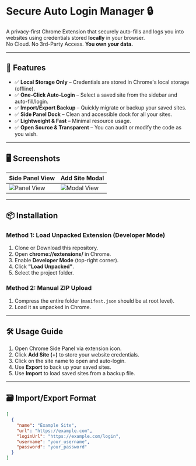 # Secure Auto Login Manager 🔒

A privacy-first Chrome Extension that securely auto-fills and logs you into websites using credentials stored **locally** in your browser.  
No Cloud. No 3rd-Party Access. **You own your data.**

---

## 🚀 Features
- ✅ **Local Storage Only** – Credentials are stored in Chrome's local storage (offline).
- ✅ **One-Click Auto-Login** – Select a saved site from the sidebar and auto-fill/login.
- ✅ **Import/Export Backup** – Quickly migrate or backup your saved sites.
- ✅ **Side Panel Dock** – Clean and accessible dock for all your sites.
- ✅ **Lightweight & Fast** – Minimal resource usage.
- ✅ **Open Source & Transparent** – You can audit or modify the code as you wish.

---

## 🖥️ Screenshots

| Side Panel View | Add Site Modal |
|-----------------|----------------|
| ![Panel View](https://dummyimage.com/300x200/1976d2/ffffff&text=Site+List+Panel) | ![Modal View](https://dummyimage.com/300x200/43a047/ffffff&text=Add+Site+Modal) |

---

## 📦 Installation

### Method 1: Load Unpacked Extension (Developer Mode)
1. Clone or Download this repository.
2. Open **chrome://extensions/** in Chrome.
3. Enable **Developer Mode** (top-right corner).
4. Click **"Load Unpacked"**.
5. Select the project folder.

### Method 2: Manual ZIP Upload
1. Compress the entire folder (`manifest.json` should be at root level).
2. Load it as unpacked in Chrome.

---

## 🛠️ Usage Guide
1. Open Chrome Side Panel via extension icon.
2. Click **Add Site (+)** to store your website credentials.
3. Click on the site name to open and auto-login.
4. Use **Export** to back up your saved sites.
5. Use **Import** to load saved sites from a backup file.

---

## 🗃️ Import/Export Format
```json
[
  {
    "name": "Example Site",
    "url": "https://example.com",
    "loginUrl": "https://example.com/login",
    "username": "your_username",
    "password": "your_password"
  }
]
